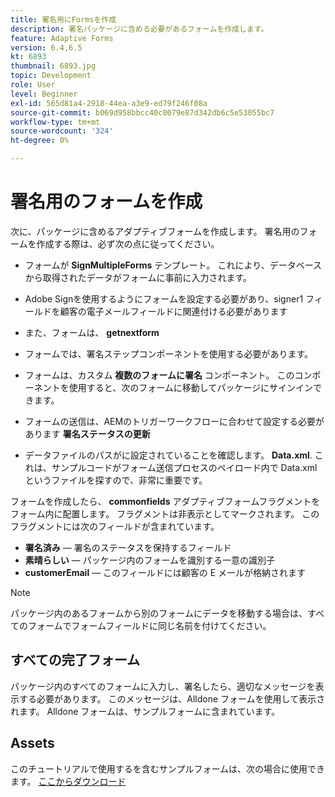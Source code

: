 ```yaml
---
title: 署名用にFormsを作成
description: 署名パッケージに含める必要があるフォームを作成します。
feature: Adaptive Forms
version: 6.4,6.5
kt: 6893
thumbnail: 6893.jpg
topic: Development
role: User
level: Beginner
exl-id: 565d81a4-2918-44ea-a3e9-ed79f246f08a
source-git-commit: b069d958bbcc40c0079e87d342db6c5e53055bc7
workflow-type: tm+mt
source-wordcount: '324'
ht-degree: 0%

---
```


# 署名用のフォームを作成

次に、パッケージに含めるアダプティブフォームを作成します。 署名用のフォームを作成する際は、必ず次の点に従ってください。

* フォームが **SignMultipleForms** テンプレート。 これにより、データベースから取得されたデータがフォームに事前に入力されます。

* Adobe Signを使用するようにフォームを設定する必要があり、signer1 フィールドを顧客の電子メールフィールドに関連付ける必要があります
* また、フォームは、 **getnextform**
* フォームでは、署名ステップコンポーネントを使用する必要があります。
* フォームは、カスタム **複数のフォームに署名** コンポーネント。 このコンポーネントを使用すると、次のフォームに移動してパッケージにサインインできます。
* フォームの送信は、AEMのトリガーワークフローに合わせて設定する必要があります **署名ステータスの更新**
* データファイルのパスがに設定されていることを確認します。 **Data.xml**. これは、サンプルコードがフォーム送信プロセスのペイロード内で Data.xml というファイルを探すので、非常に重要です。

フォームを作成したら、 **commonfields** アダプティブフォームフラグメントをフォーム内に配置します。 フラグメントは非表示としてマークされます。 このフラグメントには次のフィールドが含まれています。

* **署名済み**  — 署名のステータスを保持するフィールド
* **素晴らしい**  — パッケージ内のフォームを識別する一意の識別子
* **customerEmail**  — このフィールドには顧客の E メールが格納されます



>[!NOTE]
>パッケージ内のあるフォームから別のフォームにデータを移動する場合は、すべてのフォームでフォームフィールドに同じ名前を付けてください。

## すべての完了フォーム

パッケージ内のすべてのフォームに入力し、署名したら、適切なメッセージを表示する必要があります。 このメッセージは、Alldone フォームを使用して表示されます。 Alldone フォームは、サンプルフォームに含まれています。

## Assets

このチュートリアルで使用するを含むサンプルフォームは、次の場合に使用できます。 [ここからダウンロード](assets/forms-for-signing.zip)
